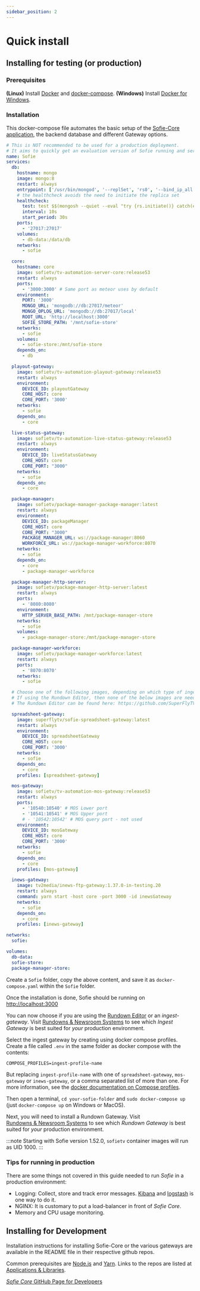 ```yaml
---
sidebar_position: 2
---
```


# Quick install

## Installing for testing \(or production\)

### **Prerequisites**

**\(Linux\)** Install [Docker](https://docs.docker.com/install/linux/docker-ce/ubuntu/) and [docker-compose](https://www.digitalocean.com/community/tutorials/how-to-install-docker-compose-on-ubuntu-18-04).
**\(Windows\)** Install [Docker for Windows](https://hub.docker.com/editions/community/docker-ce-desktop-windows).

### Installation

This docker-compose file automates the basic setup of the [Sofie-Core application](../../for-developers/libraries.md#main-application), the backend database and different Gateway options.

```yaml
# This is NOT recommended to be used for a production deployment.
# It aims to quickly get an evaluation version of Sofie running and serve as a basis for how to set up a production deployment.
name: Sofie
services:
  db:
    hostname: mongo
    image: mongo:8
    restart: always
    entrypoint: ['/usr/bin/mongod', '--replSet', 'rs0', '--bind_ip_all']
    # the healthcheck avoids the need to initiate the replica set
    healthcheck:
      test: test $$(mongosh --quiet --eval "try {rs.initiate()} catch(e) {rs.status().ok}") -eq 1
      interval: 10s
      start_period: 30s
    ports:
      - '27017:27017'
    volumes:
      - db-data:/data/db
    networks:
      - sofie

  core:
    hostname: core
    image: sofietv/tv-automation-server-core:release53
    restart: always
    ports:
      - '3000:3000' # Same port as meteor uses by default
    environment:
      PORT: '3000'
      MONGO_URL: 'mongodb://db:27017/meteor'
      MONGO_OPLOG_URL: 'mongodb://db:27017/local'
      ROOT_URL: 'http://localhost:3000'
      SOFIE_STORE_PATH: '/mnt/sofie-store'
    networks:
      - sofie
    volumes:
      - sofie-store:/mnt/sofie-store
    depends_on:
      - db

  playout-gateway:
    image: sofietv/tv-automation-playout-gateway:release53
    restart: always
    environment:
      DEVICE_ID: playoutGateway
      CORE_HOST: core
      CORE_PORT: '3000'
    networks:
      - sofie
    depends_on:
      - core

  live-status-gateway:
    image: sofietv/tv-automation-live-status-gateway:release53
    restart: always
    environment:
      DEVICE_ID: liveStatusGateway
      CORE_HOST: core
      CORE_PORT: "3000"
    networks:
      - sofie
    depends_on:
      - core      

  package-manager:
    image: sofietv/package-manager-package-manager:latest
    restart: always
    environment:
      DEVICE_ID: packageManager
      CORE_HOST: core
      CORE_PORT: "3000"
      PACKAGE_MANAGER_URL: ws://package-manager:8060
      WORKFORCE_URL: ws://package-manager-workforce:8070
    networks:
      - sofie
    depends_on:
      - core
      - package-manager-workforce

  package-manager-http-server:
    image: sofietv/package-manager-http-server:latest
    restart: always
    ports:
      - '8080:8080'
    environment:
      HTTP_SERVER_BASE_PATH: /mnt/package-manager-store
    networks:
      - sofie
    volumes:
      - package-manager-store:/mnt/package-manager-store

  package-manager-workforce:
    image: sofietv/package-manager-workforce:latest
    restart: always
    ports:
      - '8070:8070'
    networks:
      - sofie

  # Choose one of the following images, depending on which type of ingest gateway is wanted.
  # If using the Rundown Editor, then none of the below images are needed.
  # The Rundown Editor can be found here: https://github.com/SuperFlyTV/sofie-automation-rundown-editor

  spreadsheet-gateway:
    image: superflytv/sofie-spreadsheet-gateway:latest
    restart: always
    environment:
      DEVICE_ID: spreadsheetGateway
      CORE_HOST: core
      CORE_PORT: '3000'
    networks:
      - sofie
    depends_on:
      - core
    profiles: [spreadsheet-gateway]

  mos-gateway:
    image: sofietv/tv-automation-mos-gateway:release53
    restart: always
    ports:
      - '10540:10540' # MOS Lower port
      - '10541:10541' # MOS Upper port
      # - '10542:10542' # MOS query port - not used
    environment:
      DEVICE_ID: mosGateway
      CORE_HOST: core
      CORE_PORT: '3000'
    networks:
      - sofie
    depends_on:
      - core
    profiles: [mos-gateway]

  inews-gateway:
    image: tv2media/inews-ftp-gateway:1.37.0-in-testing.20
    restart: always
    command: yarn start -host core -port 3000 -id inewsGateway
    networks:
      - sofie
    depends_on:
      - core
    profiles: [inews-gateway]

networks:
  sofie:

volumes:
  db-data:
  sofie-store:
  package-manager-store:
```

Create a `Sofie` folder, copy the above content, and save it as `docker-compose.yaml` within the `Sofie` folder.

Once the installation is done, Sofie should be running on [http://localhost:3000](http://localhost:3000)

You can now choose if you are using the [Rundown Editor](rundown-editor.md) or an _ingest-gateway_. Visit [Rundowns & Newsroom Systems](installing-a-gateway/rundown-or-newsroom-system-connection/intro.md) to see which _Ingest Gateway_ is best suited for _your_ production environment.

Select the ingest gateway by creating using docker compose profiles. Create a file called `.env` in the same folder as docker compose with the contents:

```
COMPOSE_PROFILES=ingest-profile-name
```

But replacing `ingest-profile-name` with one of `spreadsheet-gateway`, `mos-gateway` or `inews-gateway`, or a comma separated list of more than one. For more information, see the [docker documentation on Compose profiles](https://docs.docker.com/compose/how-tos/profiles/).

Then open a terminal, `cd your-sofie-folder` and `sudo docker-compose up` \(just `docker-compose up` on Windows or MacOS\).

Next, you will need to install a Rundown Gateway. Visit [Rundowns & Newsroom Systems](installing-a-gateway/rundown-or-newsroom-system-connection/intro.md) to see which _Rundown Gateway_ is best suited for _your_ production environment.

:::note
Starting with Sofie version 1.52.0, `sofietv` container images will run as UID 1000.
:::

### Tips for running in production

There are some things not covered in this guide needed to run _Sofie_ in a production environment:

- Logging: Collect, store and track error messages. [Kibana](https://www.elastic.co/kibana) and [logstash](https://www.elastic.co/logstash) is one way to do it.
- NGINX: It is customary to put a load-balancer in front of _Sofie&nbsp;Core_.
- Memory and CPU usage monitoring.

## Installing for Development

Installation instructions for installing Sofie-Core or the various gateways are available in the README file in their respective github repos.

Common prerequisites are [Node.js](https://nodejs.org/) and [Yarn](https://yarnpkg.com/).
Links to the repos are listed at [Applications & Libraries](../../for-developers/libraries.md).

[_Sofie&nbsp;Core_ GitHub Page for Developers](https://github.com/Sofie-Automation/sofie-core)
